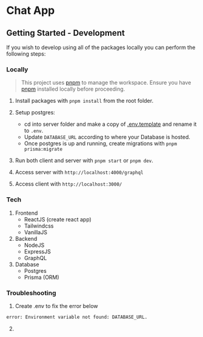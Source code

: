 # Chat App

## Getting Started - Development

If you wish to develop using all of the packages locally you can perform the following steps:

### Locally

> This project uses [pnpm](https://pnpm.io/installation) to manage the workspace. Ensure you have [pnpm](https://pnpm.io/installation) installed locally before proceeding.

1. Install packages with `pnpm install` from the root folder.
2. Setup postgres:
    * cd into server folder and make a copy of [.env.template](./server/.env.template) and rename it to `.env`.
    * Update `DATABASE_URL` according to where your Database is hosted.
    * Once postgres is up and running, create migrations with `pnpm prisma:migrate`

3. Run both client and server with `pnpm start` or `pnpm dev`.
4. Access server with `http://localhost:4000/graphql`
5. Access client with `http://localhost:3000/`

### Tech

1. Frontend
    * ReactJS (create react app)
    * Tailwindcss
    * VanillaJS
2. Backend
    * NodeJS
    * ExpressJS
    * GraphQL
3. Database
    * Postgres
    * Prisma (ORM)

### Troubleshooting

1. Create .env to fix the error below

```bash
error: Environment variable not found: DATABASE_URL.
```

2. 